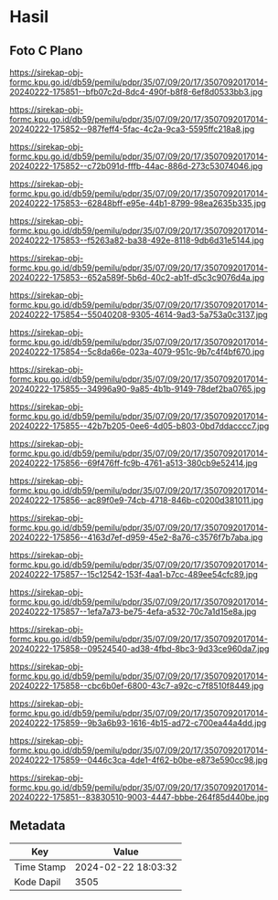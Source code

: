 # Hasil

## Foto C Plano

https://sirekap-obj-formc.kpu.go.id/db59/pemilu/pdpr/35/07/09/20/17/3507092017014-20240222-175851--bfb07c2d-8dc4-490f-b8f8-6ef8d0533bb3.jpg

https://sirekap-obj-formc.kpu.go.id/db59/pemilu/pdpr/35/07/09/20/17/3507092017014-20240222-175852--987feff4-5fac-4c2a-9ca3-5595ffc218a8.jpg

https://sirekap-obj-formc.kpu.go.id/db59/pemilu/pdpr/35/07/09/20/17/3507092017014-20240222-175852--c72b091d-fffb-44ac-886d-273c53074046.jpg

https://sirekap-obj-formc.kpu.go.id/db59/pemilu/pdpr/35/07/09/20/17/3507092017014-20240222-175853--62848bff-e95e-44b1-8799-98ea2635b335.jpg

https://sirekap-obj-formc.kpu.go.id/db59/pemilu/pdpr/35/07/09/20/17/3507092017014-20240222-175853--f5263a82-ba38-492e-8118-9db6d31e5144.jpg

https://sirekap-obj-formc.kpu.go.id/db59/pemilu/pdpr/35/07/09/20/17/3507092017014-20240222-175853--652a589f-5b6d-40c2-ab1f-d5c3c9076d4a.jpg

https://sirekap-obj-formc.kpu.go.id/db59/pemilu/pdpr/35/07/09/20/17/3507092017014-20240222-175854--55040208-9305-4614-9ad3-5a753a0c3137.jpg

https://sirekap-obj-formc.kpu.go.id/db59/pemilu/pdpr/35/07/09/20/17/3507092017014-20240222-175854--5c8da66e-023a-4079-951c-9b7c4f4bf670.jpg

https://sirekap-obj-formc.kpu.go.id/db59/pemilu/pdpr/35/07/09/20/17/3507092017014-20240222-175855--34996a90-9a85-4b1b-9149-78def2ba0765.jpg

https://sirekap-obj-formc.kpu.go.id/db59/pemilu/pdpr/35/07/09/20/17/3507092017014-20240222-175855--42b7b205-0ee6-4d05-b803-0bd7ddacccc7.jpg

https://sirekap-obj-formc.kpu.go.id/db59/pemilu/pdpr/35/07/09/20/17/3507092017014-20240222-175856--69f476ff-fc9b-4761-a513-380cb9e52414.jpg

https://sirekap-obj-formc.kpu.go.id/db59/pemilu/pdpr/35/07/09/20/17/3507092017014-20240222-175856--ac89f0e9-74cb-4718-846b-c0200d381011.jpg

https://sirekap-obj-formc.kpu.go.id/db59/pemilu/pdpr/35/07/09/20/17/3507092017014-20240222-175856--4163d7ef-d959-45e2-8a76-c3576f7b7aba.jpg

https://sirekap-obj-formc.kpu.go.id/db59/pemilu/pdpr/35/07/09/20/17/3507092017014-20240222-175857--15c12542-153f-4aa1-b7cc-489ee54cfc89.jpg

https://sirekap-obj-formc.kpu.go.id/db59/pemilu/pdpr/35/07/09/20/17/3507092017014-20240222-175857--1efa7a73-be75-4efa-a532-70c7a1d15e8a.jpg

https://sirekap-obj-formc.kpu.go.id/db59/pemilu/pdpr/35/07/09/20/17/3507092017014-20240222-175858--09524540-ad38-4fbd-8bc3-9d33ce960da7.jpg

https://sirekap-obj-formc.kpu.go.id/db59/pemilu/pdpr/35/07/09/20/17/3507092017014-20240222-175858--cbc6b0ef-6800-43c7-a92c-c7f8510f8449.jpg

https://sirekap-obj-formc.kpu.go.id/db59/pemilu/pdpr/35/07/09/20/17/3507092017014-20240222-175859--9b3a6b93-1616-4b15-ad72-c700ea44a4dd.jpg

https://sirekap-obj-formc.kpu.go.id/db59/pemilu/pdpr/35/07/09/20/17/3507092017014-20240222-175859--0446c3ca-4de1-4f62-b0be-e873e590cc98.jpg

https://sirekap-obj-formc.kpu.go.id/db59/pemilu/pdpr/35/07/09/20/17/3507092017014-20240222-175851--83830510-9003-4447-bbbe-264f85d440be.jpg


## Metadata

| Key        | Value               |
| ---------- | ------------------- |
| Time Stamp | 2024-02-22 18:03:32 |
| Kode Dapil | 3505                |



